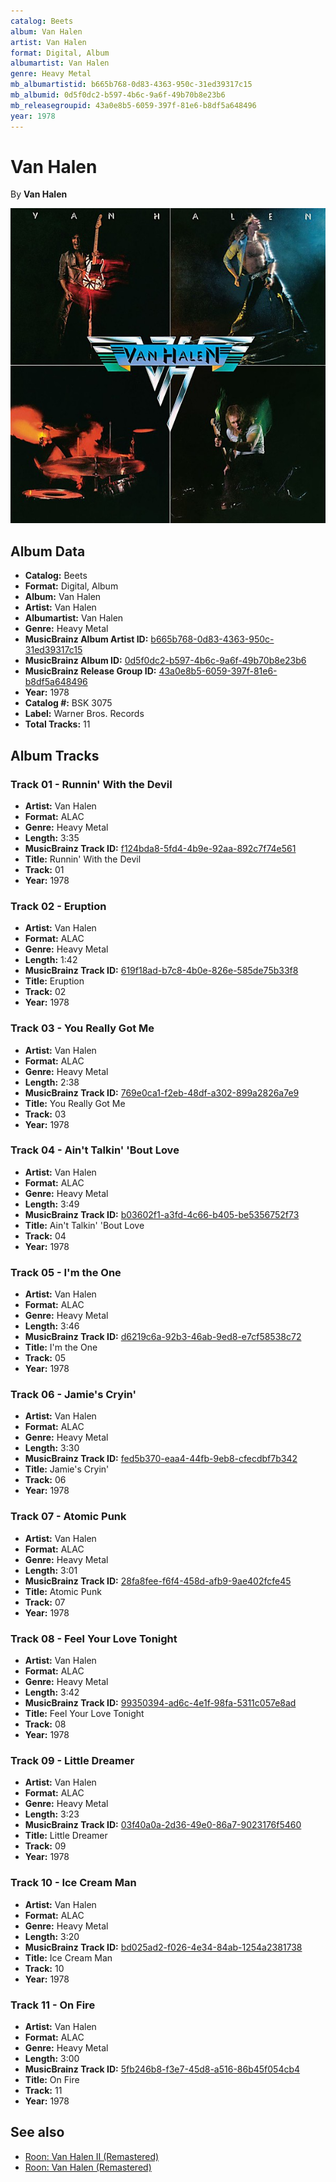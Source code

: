 ```yaml
---
catalog: Beets
album: Van Halen
artist: Van Halen
format: Digital, Album
albumartist: Van Halen
genre: Heavy Metal
mb_albumartistid: b665b768-0d83-4363-950c-31ed39317c15
mb_albumid: 0d5f0dc2-b597-4b6c-9a6f-49b70b8e23b6
mb_releasegroupid: 43a0e8b5-6059-397f-81e6-b8df5a648496
year: 1978
---
```


# Van Halen

By **Van Halen**

![](../../assets/beetscovers/Van_Halen-Van_Halen.jpg)

## Album Data

- **Catalog:** Beets
- **Format:** Digital, Album
- **Album:** Van Halen
- **Artist:** Van Halen
- **Albumartist:** Van Halen
- **Genre:** Heavy Metal
- **MusicBrainz Album Artist ID:** [b665b768-0d83-4363-950c-31ed39317c15](https://musicbrainz.org/artist/b665b768-0d83-4363-950c-31ed39317c15)
- **MusicBrainz Album ID:** [0d5f0dc2-b597-4b6c-9a6f-49b70b8e23b6](https://musicbrainz.org/release/0d5f0dc2-b597-4b6c-9a6f-49b70b8e23b6)
- **MusicBrainz Release Group ID:** [43a0e8b5-6059-397f-81e6-b8df5a648496](https://musicbrainz.org/release-group/43a0e8b5-6059-397f-81e6-b8df5a648496)
- **Year:** 1978
- **Catalog #:** BSK 3075
- **Label:** Warner Bros. Records
- **Total Tracks:** 11

## Album Tracks

### Track 01 - Runnin' With the Devil

- **Artist:** Van Halen
- **Format:** ALAC
- **Genre:** Heavy Metal
- **Length:** 3:35
- **MusicBrainz Track ID:** [f124bda8-5fd4-4b9e-92aa-892c7f74e561](https://musicbrainz.org/recording/f124bda8-5fd4-4b9e-92aa-892c7f74e561)
- **Title:** Runnin' With the Devil
- **Track:** 01
- **Year:** 1978

### Track 02 - Eruption

- **Artist:** Van Halen
- **Format:** ALAC
- **Genre:** Heavy Metal
- **Length:** 1:42
- **MusicBrainz Track ID:** [619f18ad-b7c8-4b0e-826e-585de75b33f8](https://musicbrainz.org/recording/619f18ad-b7c8-4b0e-826e-585de75b33f8)
- **Title:** Eruption
- **Track:** 02
- **Year:** 1978

### Track 03 - You Really Got Me

- **Artist:** Van Halen
- **Format:** ALAC
- **Genre:** Heavy Metal
- **Length:** 2:38
- **MusicBrainz Track ID:** [769e0ca1-f2eb-48df-a302-899a2826a7e9](https://musicbrainz.org/recording/769e0ca1-f2eb-48df-a302-899a2826a7e9)
- **Title:** You Really Got Me
- **Track:** 03
- **Year:** 1978

### Track 04 - Ain't Talkin' 'Bout Love

- **Artist:** Van Halen
- **Format:** ALAC
- **Genre:** Heavy Metal
- **Length:** 3:49
- **MusicBrainz Track ID:** [b03602f1-a3fd-4c66-b405-be5356752f73](https://musicbrainz.org/recording/b03602f1-a3fd-4c66-b405-be5356752f73)
- **Title:** Ain't Talkin' 'Bout Love
- **Track:** 04
- **Year:** 1978

### Track 05 - I'm the One

- **Artist:** Van Halen
- **Format:** ALAC
- **Genre:** Heavy Metal
- **Length:** 3:46
- **MusicBrainz Track ID:** [d6219c6a-92b3-46ab-9ed8-e7cf58538c72](https://musicbrainz.org/recording/d6219c6a-92b3-46ab-9ed8-e7cf58538c72)
- **Title:** I'm the One
- **Track:** 05
- **Year:** 1978

### Track 06 - Jamie's Cryin'

- **Artist:** Van Halen
- **Format:** ALAC
- **Genre:** Heavy Metal
- **Length:** 3:30
- **MusicBrainz Track ID:** [fed5b370-eaa4-44fb-9eb8-cfecdbf7b342](https://musicbrainz.org/recording/fed5b370-eaa4-44fb-9eb8-cfecdbf7b342)
- **Title:** Jamie's Cryin'
- **Track:** 06
- **Year:** 1978

### Track 07 - Atomic Punk

- **Artist:** Van Halen
- **Format:** ALAC
- **Genre:** Heavy Metal
- **Length:** 3:01
- **MusicBrainz Track ID:** [28fa8fee-f6f4-458d-afb9-9ae402fcfe45](https://musicbrainz.org/recording/28fa8fee-f6f4-458d-afb9-9ae402fcfe45)
- **Title:** Atomic Punk
- **Track:** 07
- **Year:** 1978

### Track 08 - Feel Your Love Tonight

- **Artist:** Van Halen
- **Format:** ALAC
- **Genre:** Heavy Metal
- **Length:** 3:42
- **MusicBrainz Track ID:** [99350394-ad6c-4e1f-98fa-5311c057e8ad](https://musicbrainz.org/recording/99350394-ad6c-4e1f-98fa-5311c057e8ad)
- **Title:** Feel Your Love Tonight
- **Track:** 08
- **Year:** 1978

### Track 09 - Little Dreamer

- **Artist:** Van Halen
- **Format:** ALAC
- **Genre:** Heavy Metal
- **Length:** 3:23
- **MusicBrainz Track ID:** [03f40a0a-2d36-49e0-86a7-9023176f5460](https://musicbrainz.org/recording/03f40a0a-2d36-49e0-86a7-9023176f5460)
- **Title:** Little Dreamer
- **Track:** 09
- **Year:** 1978

### Track 10 - Ice Cream Man

- **Artist:** Van Halen
- **Format:** ALAC
- **Genre:** Heavy Metal
- **Length:** 3:20
- **MusicBrainz Track ID:** [bd025ad2-f026-4e34-84ab-1254a2381738](https://musicbrainz.org/recording/bd025ad2-f026-4e34-84ab-1254a2381738)
- **Title:** Ice Cream Man
- **Track:** 10
- **Year:** 1978

### Track 11 - On Fire

- **Artist:** Van Halen
- **Format:** ALAC
- **Genre:** Heavy Metal
- **Length:** 3:00
- **MusicBrainz Track ID:** [5fb246b8-f3e7-45d8-a516-86b45f054cb4](https://musicbrainz.org/recording/5fb246b8-f3e7-45d8-a516-86b45f054cb4)
- **Title:** On Fire
- **Track:** 11
- **Year:** 1978


## See also

- [Roon: Van Halen II (Remastered)](../../Roon/Van_Halen/Van_Halen_II_Remastered.md)
- [Roon: Van Halen (Remastered)](../../Roon/Van_Halen/Van_Halen_Remastered.md)
